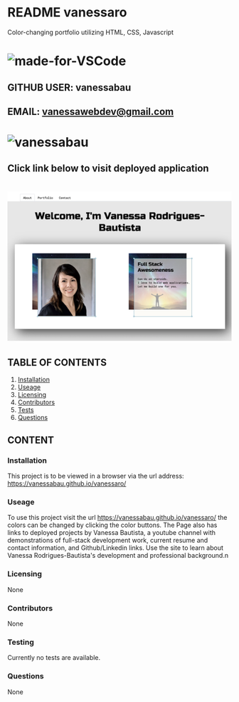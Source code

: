 # README vanessaro
Color-changing portfolio utilizing HTML, CSS, Javascript
# ![made-for-VSCode](https://img.shields.io/badge/Made%20for-VSCode-1f425f.svg)
## GITHUB USER: vanessabau
## EMAIL: vanessawebdev@gmail.com
# ![vanessabau](https://avatars2.githubusercontent.com/u/59780981?v=4)
## Click link below to visit deployed application
# [![Watch the video](https://raw.githubusercontent.com/vanessabau/vanessaro/master/images/vanessaro%20-%201.png)](https://vanessaro.vercel.app/)
## TABLE OF CONTENTS
1. [Installation](###Installation)
2. [Useage](###Useage)
3. [Licensing](###Licensing)
4. [Contributors](###Contributors)
5. [Tests](###Testing)
6. [Questions](###Questions)

## CONTENT
### Installation
This project is to be viewed in a browser via the url address: https://vanessabau.github.io/vanessaro/
### Useage
To use this project visit the url https://vanessabau.github.io/vanessaro/ the colors can be changed by clicking the color buttons. The Page also has links to deployed projects by Vanessa Bautista, a youtube channel with demonstrations of full-stack development work, current resume and contact information, and Github/Linkedin links. Use the site to learn about Vanessa Rodrigues-Bautista's development and professional background.n
### Licensing
None
### Contributors
None
### Testing
Currently no tests are available.
### Questions
None
